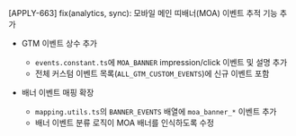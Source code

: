 [APPLY-663] fix(analytics, sync): 모바일 메인 띠배너(MOA) 이벤트 추적 기능 추가

- GTM 이벤트 상수 추가
  - `events.constant.ts`에 `MOA_BANNER` impression/click 이벤트 및 설명 추가
  - 전체 커스텀 이벤트 목록(`ALL_GTM_CUSTOM_EVENTS`)에 신규 이벤트 포함

- 배너 이벤트 매핑 확장
  - `mapping.utils.ts`의 `BANNER_EVENTS` 배열에 `moa_banner_*` 이벤트 추가
  - 배너 이벤트 분류 로직이 MOA 배너를 인식하도록 수정
